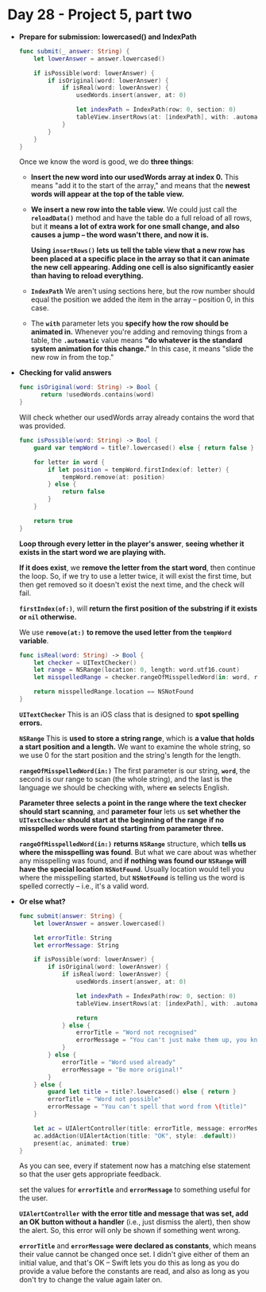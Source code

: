 # Day 28 - Project 5, part two

- **Prepare for submission: lowercased() and IndexPath**

    ```swift
    func submit(_ answer: String) {
        let lowerAnswer = answer.lowercased()

        if isPossible(word: lowerAnswer) {
            if isOriginal(word: lowerAnswer) {
                if isReal(word: lowerAnswer) {
                    usedWords.insert(answer, at: 0)

                    let indexPath = IndexPath(row: 0, section: 0)
                    tableView.insertRows(at: [indexPath], with: .automatic)
                }
            }
        }
    }
    ```

    Once we know the word is good, we do **three things**: 

    - **Insert the new word into our usedWords array at index 0.** This means "add it to the start of the array," and means that the **newest words will appear at the top of the table view.**
    - **We insert a new row into the table view.** We could just call the **`reloadData()`** method and have the table do a full reload of all rows, but it **means a lot of extra work for one small change, and also causes a jump – the word wasn't there, and now it is.**

        **Using `insertRows()` lets us tell the table view that a new row has been placed at a specific place in the array so that it can animate the new cell appearing. Adding one cell is also significantly easier than having to reload everything.**

    - **`IndexPath`** We aren't using sections here, but the row number should equal the position we added the item in the array – position 0, in this case.
    - The **`with`** parameter lets you **specify how the row should be animated in.** Whenever you're adding and removing things from a table, the **`.automatic`** value means **"do whatever is the standard system animation for this change."** In this case, it means "slide the new row in from the top."

- **Checking for valid answers**

    ```swift
    func isOriginal(word: String) -> Bool {
    	  return !usedWords.contains(word)
    }
    ```

    Will check whether our usedWords array already contains the word that was provided.

    ```swift
    func isPossible(word: String) -> Bool {
        guard var tempWord = title?.lowercased() else { return false }

        for letter in word {
            if let position = tempWord.firstIndex(of: letter) {
                tempWord.remove(at: position)
            } else {
                return false
            }
        }

        return true
    }
    ```

    **Loop through every letter in the player's answer**, **seeing whether it exists in the start word we are playing with.** 

    **If it does exist**, we **remove the letter from the start word**, then continue the loop. So, if we try to use a letter twice, it will exist the first time, but then get removed so it doesn't exist the next time, and the check will fail.

    **`firstIndex(of:)`**, will **return the first position of the substring if it exists or `nil` otherwise.**

    We use **`remove(at:)`** **to remove the used letter from the `tempWord` variable**.

    ```swift
    func isReal(word: String) -> Bool {
        let checker = UITextChecker()
        let range = NSRange(location: 0, length: word.utf16.count)
        let misspelledRange = checker.rangeOfMisspelledWord(in: word, range: range, startingAt: 0, wrap: false, language: "en")

        return misspelledRange.location == NSNotFound
    }
    ```

    **`UITextChecker`** This is an iOS class that is designed to **spot spelling errors.**

    **`NSRange`** This is **used to store a string range**, which is **a value that holds a start position and a length.** We want to examine the whole string, so we use 0 for the start position and the string's length for the length.

    **`rangeOfMisspelledWord(in:)`** The first parameter is our string, **`word`**, the second is our range to scan (the whole string), and the last is the language we should be checking with, where **`en`** selects English.

    **Parameter three** **selects a point in the range where the text checker should start scanning**, and **parameter four** lets us **set whether the `UITextChecker` should start at the beginning of the range** **if no misspelled words were found** **starting from parameter three.**

    **`rangeOfMisspelledWord(in:)`** **returns `NSRange`** structure, which **tells us where the misspelling was found**. But what we care about was whether any misspelling was found, and **if nothing was found our `NSRange` will have the special location `NSNotFound`**. Usually location would tell you where the misspelling started, but **`NSNotFound`** is telling us the word is spelled correctly – i.e., it's a valid word.

- **Or else what?**

    ```swift
    func submit(answer: String) {
        let lowerAnswer = answer.lowercased()

        let errorTitle: String
        let errorMessage: String

        if isPossible(word: lowerAnswer) {
            if isOriginal(word: lowerAnswer) {
                if isReal(word: lowerAnswer) {
                    usedWords.insert(answer, at: 0)

                    let indexPath = IndexPath(row: 0, section: 0)
                    tableView.insertRows(at: [indexPath], with: .automatic)

                    return
                } else {
                    errorTitle = "Word not recognised"
                    errorMessage = "You can't just make them up, you know!"
                }
            } else {
                errorTitle = "Word used already"
                errorMessage = "Be more original!"
            }
        } else {
            guard let title = title?.lowercased() else { return }
            errorTitle = "Word not possible"
            errorMessage = "You can't spell that word from \(title)"
        }

        let ac = UIAlertController(title: errorTitle, message: errorMessage, preferredStyle: .alert)
        ac.addAction(UIAlertAction(title: "OK", style: .default))
        present(ac, animated: true)
    }
    ```

    As you can see, every if statement now has a matching else statement so that the user gets appropriate feedback.

    set the values for **`errorTitle`** and **`errorMessage`** to something useful for the user.

    **`UIAlertController`** **with the error title and message that was set, add an OK button without a handler** (i.e., just dismiss the alert), then show the alert. So, this error will only be shown if something went wrong.

    **`errorTitle`** and **`errorMessage`** **were declared as constants**, which means their value cannot be changed once set. I didn't give either of them an initial value, and that's OK – Swift lets you do this as long as you do provide a value before the constants are read, and also as long as you don't try to change the value again later on.